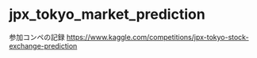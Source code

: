 # jpx_tokyo_market_prediction

参加コンペの記録
https://www.kaggle.com/competitions/jpx-tokyo-stock-exchange-prediction
